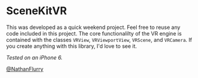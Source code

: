# SceneKitVR
This was developed as a quick weekend project. Feel free to reuse any code included in this project. The core functionalilty of the VR engine is contained with the classes `VRView`, `VRViewportView`, `VRScene`, and `VRCamera`. If you create anything with this library, I'd love to see it.

*Tested on an iPhone 6.*

[@NathanFlurry](https://twitter.com/nathanflurry)
